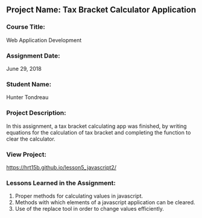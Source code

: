 ## Project Name:  Tax Bracket Calculator Application

### Course Title:
Web Application Development

### Assignment Date:  
June 29, 2018

### Student Name:  
Hunter Tondreau

### Project Description:
In this assignment, a tax bracket calculating app was finished, by writing equations for the calculation of tax bracket and completing the function to clear the calculator.

### View Project:
https://hrt15b.github.io/lesson5_javascript2/

### Lessons Learned in the Assignment:
1. Proper methods for calculating values in javascript.
2. Methods with which elements of a javascript application can be cleared.
3. Use of the replace tool in order to change values efficiently.

